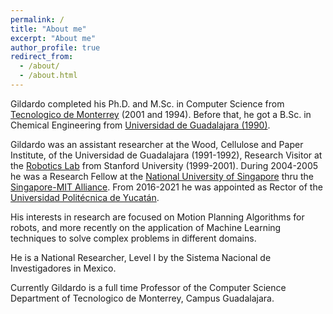 ```yaml
---
permalink: /
title: "About me"
excerpt: "About me"
author_profile: true
redirect_from:
  - /about/
  - /about.html
---
```

Gildardo completed his Ph.D. and M.Sc. in Computer Science from [Tecnologico de Monterrey](https://tec.mx/es) (2001 and 1994). Before that, he got a B.Sc. in Chemical Engineering from [Universidad de Guadalajara (1990)](https://www.udg.mx).


Gildardo was an assistant researcher at the Wood, Cellulose and Paper Institute, of the Universidad de Guadalajara (1991-1992), Research Visitor at the [Robotics Lab](https://ai.stanford.edu) from Stanford University (1999-2001). During 2004-2005 he was a Research Fellow at the [National University of Singapore](https://www.nus.edu.sg) thru the [Singapore-MIT Alliance](https://smart.mit.edu). From 2016-2021 he was appointed as Rector of the [Universidad Politécnica de Yucatán](https://www.upy.edu.mx).

His interests in research are focused on Motion Planning Algorithms for robots, and more recently on the application of Machine Learning techniques to solve complex problems in different domains.

He is a National Researcher, Level I by the Sistema Nacional de Investigadores in Mexico.

Currently Gildardo is a full time Professor of the Computer Science Department of Tecnologico de Monterrey, Campus Guadalajara.
